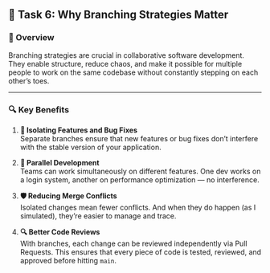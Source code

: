 ## 🧠 Task 6: Why Branching Strategies Matter

### 📌 Overview

Branching strategies are crucial in collaborative software development. They enable structure, reduce chaos, and make it possible for multiple people to work on the same codebase without constantly stepping on each other’s toes.

---

### 🔍 Key Benefits

1. **🧪 Isolating Features and Bug Fixes**  
   Separate branches ensure that new features or bug fixes don’t interfere with the stable version of your application.

2. **🚀 Parallel Development**  
   Teams can work simultaneously on different features. One dev works on a login system, another on performance optimization — no interference.

3. **🛡️ Reducing Merge Conflicts**  
   Isolated changes mean fewer conflicts. And when they do happen (as I simulated), they’re easier to manage and trace.

4. **🔍 Better Code Reviews**  
   With branches, each change can be reviewed independently via Pull Requests. This ensures that every piece of code is tested, reviewed, and approved before hitting `main`.

